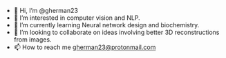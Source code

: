 - 👋 Hi, I’m @gherman23
- 👀 I’m interested in computer vision and NLP.
- 🌱 I’m currently learning Neural network design and biochemistry.
- 💞️ I’m looking to collaborate on ideas involving better 3D reconstructions from images.
- 📫 How to reach me gherman23@protonmail.com

<!---
gherman23/gherman23 is a ✨ special ✨ repository because its `README.md` (this file) appears on your GitHub profile.
You can click the Preview link to take a look at your changes.
--->
